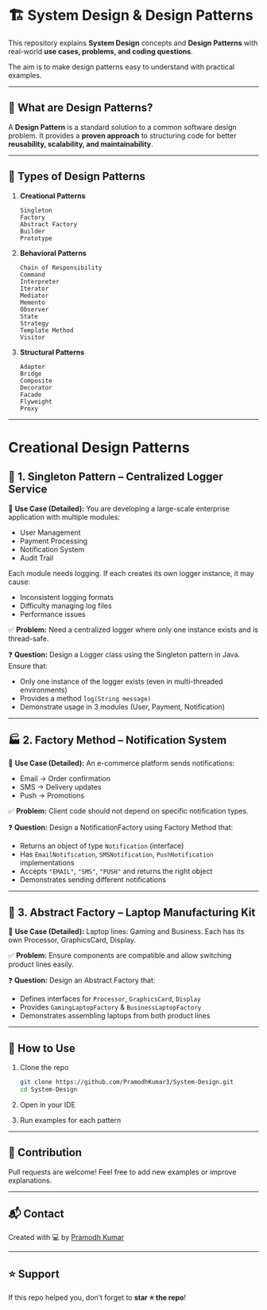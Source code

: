 # 🏗️ System Design & Design Patterns

This repository explains **System Design** concepts and **Design Patterns** with real-world **use cases, problems, and coding questions**.

The aim is to make design patterns easy to understand with practical examples.

---

## 📖 What are Design Patterns?

A **Design Pattern** is a standard solution to a common software design problem.
It provides a **proven approach** to structuring code for better **reusability, scalability, and maintainability**.

---

## 📑 Types of Design Patterns

1. **Creational Patterns**

   ```
   Singleton
   Factory
   Abstract Factory
   Builder
   Prototype
   ```

2. **Behavioral Patterns**

   ```
   Chain of Responsibility
   Command
   Interpreter
   Iterator
   Mediator
   Memento
   Observer
   State
   Strategy
   Template Method
   Visitor
   ```

3. **Structural Patterns**

   ```
   Adapter
   Bridge
   Composite
   Decorator
   Facade
   Flyweight
   Proxy
   ```

---

# Creational Design Patterns

## 🔁 1. Singleton Pattern – Centralized Logger Service

🧩 **Use Case (Detailed):**
You are developing a large-scale enterprise application with multiple modules:

- User Management
- Payment Processing
- Notification System
- Audit Trail

Each module needs logging. If each creates its own logger instance, it may cause:

- Inconsistent logging formats
- Difficulty managing log files
- Performance issues

✅ **Problem:**
Need a centralized logger where only one instance exists and is thread-safe.

❓ **Question:**
Design a Logger class using the Singleton pattern in Java. Ensure that:

- Only one instance of the logger exists (even in multi-threaded environments)
- Provides a method `log(String message)`
- Demonstrate usage in 3 modules (User, Payment, Notification)

---

## 🏭 2. Factory Method – Notification System

🧩 **Use Case (Detailed):**
An e-commerce platform sends notifications:

- Email → Order confirmation
- SMS → Delivery updates
- Push → Promotions

✅ **Problem:**
Client code should not depend on specific notification types.

❓ **Question:**
Design a NotificationFactory using Factory Method that:

- Returns an object of type `Notification` (interface)
- Has `EmailNotification`, `SMSNotification`, `PushNotification` implementations
- Accepts `"EMAIL"`, `"SMS"`, `"PUSH"` and returns the right object
- Demonstrates sending different notifications

---

## 🧰 3. Abstract Factory – Laptop Manufacturing Kit

🧩 **Use Case (Detailed):**
Laptop lines: Gaming and Business.
Each has its own Processor, GraphicsCard, Display.

✅ **Problem:**
Ensure components are compatible and allow switching product lines easily.

❓ **Question:**
Design an Abstract Factory that:

- Defines interfaces for `Processor`, `GraphicsCard`, `Display`
- Provides `GamingLaptopFactory` & `BusinessLaptopFactory`
- Demonstrates assembling laptops from both product lines
<!--
---

## 🧱 4. Builder Pattern – Custom PC Configuration

🧩 **Use Case (Detailed):**
PC builder lets customers choose:

- Required: CPU, RAM, Power Supply
- Optional: GPU, SSD, Liquid Cooling

✅ **Problem:**
Need a step-by-step, flexible object creation process.

❓ **Question:**
Design a `PCBuilder` class using Builder Pattern that:

- Builds a PC object step by step
- Supports optional and required components
- Demonstrates Gaming PC and Office PC builds

---

## 🧬 5. Prototype Pattern – Game Character Cloning

🧩 **Use Case (Detailed):**
RPG game with characters: Name, Health, Armor, Weapon, Skills.
Creating from scratch is costly.

✅ **Problem:**
Need cloning of prototype characters (Warrior, Mage).

❓ **Question:**
Design a `GameCharacter` class using Prototype Pattern that:

- Implements `clone()`
- Allows prototype creation and cloning
- Demonstrates cloning Warrior with different names/weapons

---

# Behavioral Design Patterns

## 🔗 1. Chain of Responsibility – Customer Support

🧩 **Use Case (Detailed):**
A software company provides customer support at multiple levels:

- L1 → Basic queries
- L2 → Technical issues
- L3 → Critical problems

Instead of using long `if-else` conditions, requests should pass through a chain until handled.

✅ **Problem:**
Need a flexible system where requests flow through handlers until resolved.

❓ **Question:**
Design a `SupportHandler` interface with `handleRequest()`.
Create `L1Handler`, `L2Handler`, `L3Handler` and demonstrate a request flowing through the chain.

---

## 🎮 2. Command Pattern – Smart Home Remote

🧩 **Use Case (Detailed):**
In a smart home:

- Turn lights ON/OFF
- Open garage
- Play music

Each action should be encapsulated as a command. Undo/redo should also be supported.

✅ **Problem:**
Need to decouple request from execution while supporting undo/redo.

❓ **Question:**
Design a `Command` interface with `execute()` and `undo()`.
Create commands for Light, Garage, and Music. Demonstrate using a remote control.

---

## 🧮 3. Interpreter Pattern – Expression Evaluator

🧩 **Use Case (Detailed):**
You need to evaluate expressions like:

```
5 + 3 - 2
10 - 4 + 2
```

✅ **Problem:**
Implement a grammar-based parser that interprets mathematical expressions.

❓ **Question:**
Design an `Expression` interface with `interpret()`.
Implement `NumberExpression`, `AddExpression`, `SubtractExpression` and evaluate expressions.

---

## 📚 4. Iterator Pattern – Book Collection

🧩 **Use Case (Detailed):**
You have a `BookCollection` class storing books internally in a list.
External users should iterate without exposing internal details.

✅ **Problem:**
Need a clean way to traverse the collection sequentially.

❓ **Question:**
Design a `BookIterator` with `hasNext()` & `next()`.
Demonstrate iterating through books without exposing the internal list.

---

## 💬 5. Mediator Pattern – Chat Room

🧩 **Use Case (Detailed):**
In a group chat system:

- Users should not directly reference each other
- All communication should pass through a central ChatRoom

✅ **Problem:**
Need centralized control for communication between objects.

❓ **Question:**
Design a `ChatRoom` mediator class.
Users send messages via mediator. Demonstrate communication between 3 users.

---

## ✏️ 6. Memento Pattern – Text Editor Undo

🧩 **Use Case (Detailed):**
A text editor allows:

- Writing text
- Undo last change
- Restore previous state

✅ **Problem:**
Need to capture and restore object state without exposing implementation.

❓ **Question:**
Design a `TextEditor`, `Memento`, and `History` class.
Demonstrate typing text and performing undo/redo operations.

---

## 👀 7. Observer Pattern – Stock Monitoring

🧩 **Use Case (Detailed):**
A stock market app notifies multiple investors when stock price changes.

✅ **Problem:**
Need a publish/subscribe system for automatic updates.

❓ **Question:**
Design `Stock` as Subject and `Investor` as Observers.
When price changes, notify all investors.

---

## 🔄 8. State Pattern – Document Workflow

🧩 **Use Case (Detailed):**
Document lifecycle:

- Draft → can be edited
- Moderation → waiting for approval
- Published → read-only

✅ **Problem:**
Behavior should change based on the state of the object.

❓ **Question:**
Design a `DocumentState` interface with states Draft, Moderation, Published.
Demonstrate state transitions with behaviors.

---

## 💳 9. Strategy Pattern – Payment Processing

🧩 **Use Case (Detailed):**
E-commerce platform supports:

- Credit Card
- PayPal
- UPI

✅ **Problem:**
Need flexible way to switch payment algorithms at runtime.

❓ **Question:**
Design a `PaymentStrategy` interface with `pay()`.
Implement `CreditCardPayment`, `PayPalPayment`, `UPIPayment`. Demonstrate dynamic selection at runtime.

---

## 📂 10. Template Method – Data Exporter

🧩 **Use Case (Detailed):**
Data export functionality supports multiple formats:

- CSV
- JSON
- XML

✅ **Problem:**
Need a common skeleton while letting subclasses define specific export logic.

❓ **Question:**
Design abstract `DataExporter` with template method `exportData()`.
Create CSVExporter, JSONExporter, XMLExporter. Demonstrate exporting in each format.

---

## 🧾 11. Visitor Pattern – Tax Calculator

🧩 **Use Case (Detailed):**
Different items (Electronics, Groceries, Clothing) have different tax rules.

✅ **Problem:**
Need to separate tax logic from item classes.

❓ **Question:**
Design `Visitor` interface for tax calculation.
Implement `Electronics`, `Groceries`, `Clothing` items and apply Visitor to calculate tax.

---

# Structural Design Patterns

## 🔌 1. Adapter Pattern – Legacy Payment Gateway

🧩 **Use Case (Detailed):**
A company has an old payment gateway (`OldPaymentAPI`) but now uses a new `PaymentProcessor` interface.

✅ **Problem:**
New system should work with old gateway without changing its code.

❓ **Question:**
Design a `PaymentAdapter` class that adapts `OldPaymentAPI` to `PaymentProcessor`.
Demonstrate processing payments through the adapter.

---

## 🌉 2. Bridge Pattern – Remote Control

🧩 **Use Case (Detailed):**
You need a remote control system for devices:

- TV
- Radio

✅ **Problem:**
Remote should work with any device without modifying code.

❓ **Question:**
Design `RemoteControl` abstraction and `Device` implementations (TV, Radio).
Demonstrate turning devices on/off.

---

## 🗂️ 3. Composite Pattern – File System

🧩 **Use Case (Detailed):**
File system contains:

- Files
- Folders (that may contain files or other folders)

✅ **Problem:**
Need to treat files and folders uniformly.

❓ **Question:**
Design `FileComponent` interface with `File` and `Folder` classes.
Demonstrate recursive structure traversal.

---

## 🎨 4. Decorator Pattern – Text Formatting

🧩 **Use Case (Detailed):**
Text editor applies multiple styles:

- Bold
- Italic
- Underline

✅ **Problem:**
Need to add responsibilities dynamically without altering base class.

❓ **Question:**
Design a `TextDecorator` class.
Apply multiple styles dynamically to text.

---

## 🎬 5. Facade Pattern – Media Converter

🧩 **Use Case (Detailed):**
A media converter requires calling multiple subsystems (AudioDecoder, VideoDecoder, Compressor).

✅ **Problem:**
User should have a simple interface for conversion.

❓ **Question:**
Design `MediaConverterFacade` that simplifies conversion process.
Demonstrate converting a file from MP4 → MP3.

---

## 🪶 6. Flyweight Pattern – Text Rendering

🧩 **Use Case (Detailed):**
A document has thousands of characters with repeating fonts and styles.

✅ **Problem:**
Creating separate objects for each character wastes memory.

❓ **Question:**
Design `CharacterFactory` that reuses Character objects (intrinsic state).
Demonstrate rendering repeated characters efficiently.

---

## 🛡️ 7. Proxy Pattern – Image Viewer

🧩 **Use Case (Detailed):**
An image viewer loads high-resolution images.

✅ **Problem:**
Loading all images upfront is slow and memory-intensive.

❓ **Question:**
Design `ImageProxy` that loads images lazily only when requested.
Demonstrate viewing multiple images efficiently.

-->
---

## 🚀 How to Use

1. Clone the repo

   ```bash
   git clone https://github.com/PramodhKumar3/System-Design.git
   cd System-Design
   ```

2. Open in your IDE
3. Run examples for each pattern

---

## 📌 Contribution

Pull requests are welcome! Feel free to add new examples or improve explanations.

---

## 📬 Contact

Created with 💻 by [Pramodh Kumar](https://www.linkedin.com/in/tamminaina-pramodh-kumar-6433a4242)

---

## ⭐ Support

If this repo helped you, don’t forget to **star ⭐ the repo**!
